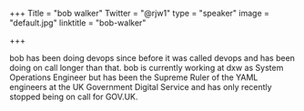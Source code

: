 +++
Title = "bob walker"
Twitter = "@rjw1"
type = "speaker"
image = "default.jpg"
linktitle = "bob-walker"

+++

bob has been doing devops since before it was called devops and has been doing on call longer than that. bob is currently working at dxw as System Operations Engineer but has been the Supreme Ruler of the YAML engineers at the UK Government Digital Service and has only recently stopped being on call for GOV.UK.

